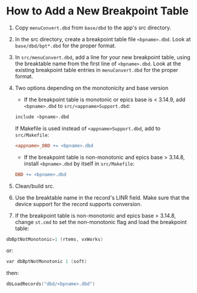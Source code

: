 # How to Add a New Breakpoint Table

1. Copy `menuConvert.dbd` from `base/dbd` to the app's src directory.

2. In the src directory, create a breakpoint table file `<bpname>.dbd`. Look at `base/dbd/bpt*.dbd` for the proper format.

3. In `src/menuConvert.dbd`, add a line for your new breakpoint table, using the breaktable name from the first line of `<bpname>.dbd`. Look at the existing breakpoint table entries in `menuConvert.dbd` for the proper format.

4. Two options depending on the monotonicity and base version

    - If the breakpoint table is monotonic or epics base is \< 3.14.9, add `<bpname>.dbd` to `src/<appname>Support.dbd`:

    ``` c
    include <bpname>.dbd
    ```

    If Makefile is used instead of `<appname>Support.dbd`, add to `src/Makefile`:

    ``` makefile
    <appname>_DBD += <bpname>.dbd
    ```

    - If the breakpoint table is non-monotonic and epics base > 3.14.8, install `<bpname>.dbd` by itself in `src/Makefile`:

    ``` makefile
    DBD += <bpname>.dbd
    ```

5. Clean/build src.

6. Use the breaktable name in the record's LINR field. Make sure that the device support for the record supports conversion.

7. If the breakpoint table is non-monotonic and epics base > 3.14.8, change `st.cmd` to set the non-monotonic flag and load the breakpoint table:

``` c
dbBptNotMonotonic=1 (rtems, vxWorks)
```

or:

``` c
var dbBptNotMonotonic 1 (soft)
```

then:

``` c
dbLoadRecords("dbd/<bpname>.dbd")

```
